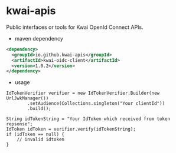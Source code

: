 # kwai-apis

Public interfaces or tools for Kwai OpenId Connect APIs.

* maven dependency

```xml
<dependency>
  <groupId>io.github.kwai-apis</groupId>
  <artifactId>kwai-oidc-client</artifactId>
  <version>1.0.2</version>
</dependency>
```

* usage

```
IdTokenVerifier verifier = new IdTokenVerifier.Builder(new UrlJwkManager())
        .setAudience(Collections.singleton("Your clientId"))
        .build();

String idTokenString = "Your IdToken which received from token repsonse";
IdToken idToken = verifier.verify(idTokenString);
if (idToken == null) {
    // invalid idtoken
}
```
